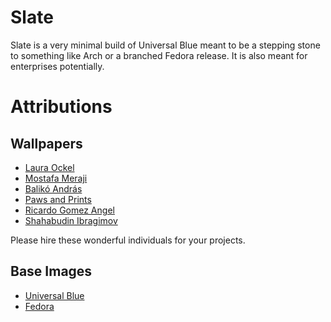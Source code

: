 # Slate
Slate is a very minimal build of Universal Blue meant to be a stepping stone to something like Arch or a branched Fedora release. It is also meant for enterprises potentially.

# Attributions
## Wallpapers
- [Laura Ockel](https://unsplash.com/@viazavier)
- [Mostafa Meraji](https://unsplash.com/@mostafa_meraji)
- [Balikó András](https://unsplash.com/@miwankaya)
- [Paws and Prints](https://unsplash.com/@paws_and_prints)
- [Ricardo Gomez Angel](https://unsplash.com/@rgaleriacom)
- [Shahabudin Ibragimov](https://unsplash.com/@sb_dn)

Please hire these wonderful individuals for your projects.

## Base Images
- [Universal Blue](https://universal-blue.org/)
- [Fedora](https://fedoraproject.org/)
